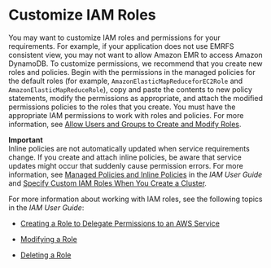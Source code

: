 # Customize IAM Roles<a name="emr-iam-roles-custom"></a>

You may want to customize IAM roles and permissions for your requirements\. For example, if your application does not use EMRFS consistent view, you may not want to allow Amazon EMR to access Amazon DynamoDB\. To customize permissions, we recommend that you create new roles and policies\. Begin with the permissions in the managed policies for the default roles \(for example, `AmazonElasticMapReduceforEC2Role` and `AmazonElasticMapReduceRole`\), copy and paste the contents to new policy statements, modify the permissions as appropriate, and attach the modified permissions policies to the roles that you create\. You must have the appropriate IAM permissions to work with roles and policies\. For more information, see [Allow Users and Groups to Create and Modify Roles](emr-iam-roles-create-permissions.md)\.

**Important**  
Inline policies are not automatically updated when service requirements change\. If you create and attach inline policies, be aware that service updates might occur that suddenly cause permission errors\. For more information, see [Managed Policies and Inline Policies](http://docs.aws.amazon.com/IAM/latest/UserGuide/policies_managed-vs-inline.html) in the *IAM User Guide* and [Specify Custom IAM Roles When You Create a Cluster](emr-iam-roles-launch-jobflow.md)\.

For more information about working with IAM roles, see the following topics in the *IAM User Guide*:

+  [Creating a Role to Delegate Permissions to an AWS Service](http://docs.aws.amazon.com/IAM/latest/UserGuide/id_roles_create_for-service.html) 

+  [Modifying a Role](http://docs.aws.amazon.com/IAM/latest/UserGuide/modifying-role.html) 

+  [Deleting a Role](http://docs.aws.amazon.com/IAM/latest/UserGuide/deleting-roles.html) 